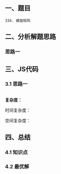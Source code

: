 ## 一、题目
`334. 螺旋矩阵`

## 二、分析解题思路

### 思路一


## 三、JS代码

### 3.1 思路一
```

```

**复杂度：**

时间复杂度：

空间复杂度：

## 四、总结


### 4.1 知识点

### 4.2 最优解